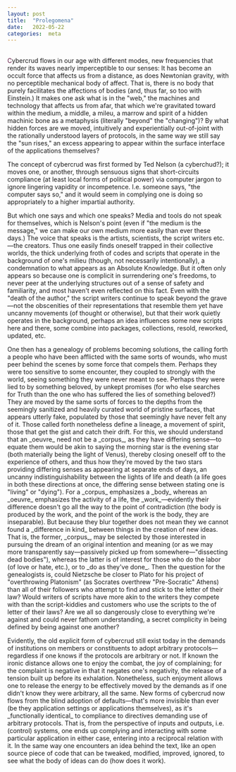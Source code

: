 ```yaml
---
layout: post
title:  "Prolegomena"
date:   2022-05-22
categories:  meta
---
```

<html>
<head>
  <link rel="stylesheet" type="text/css" href="../stylesheet.css">
</head>
<body>
</body>
</html>
<h2></h2>
<p  style="text-indent:0px;"><font color="#5F143F">C</font>ybercrud flows in our age with different modes, new frequencies that render its waves nearly imperceptible to our senses: It has become an occult force that affects us from a distance, as does Newtonian gravity, with no perceptible mechanical body of affect. That is, there is no body that purely facilitates the affections of bodies (and, thus far, so too with Einstein.) It makes one ask what is in the "web," the machines and technology that affects us from afar, that which we're gravitated toward within the medium, a middle, a mileu, a marrow and spirit of a hidden machinic bone as a metaphysis (literally "beyond" the "changing")? By what hidden forces are we moved, intuitively and experientially out-of-joint with the rationally understood layers of protocols, in the same way we still say the "sun rises," an excess appearing to appear within the surface interface of the applications themselves?
</p>
<p>The concept of cybercrud was first formed by Ted Nelson (a cyberchud?); it moves one, or another, through sensuous signs that short-circuits compliance (at least local forms of political power) via computer jargon to ignore lingering vapidity or incompetence. I.e. someone says, "the computer says so," and it would seem in complying one is doing so appropriately to a higher impartial authority. </p>
<p> But which one says and which one speaks?  Media and tools do not speak for themselves, which is Nelson's point (even if "the medium is the message," we can make our own medium more easily than ever these days.) The voice that speaks is the artists, scientists, the script writers etc.—the creators. Thus one easily finds oneself trapped in their collective worlds, the thick underlying froth  of codes and scripts that operate in the background of one's milieu (though, not necessarily intentionally), a condemnation to what appears as an Absolute Knowledge. But it often only appears so because one is complicit in surrendering one's freedoms, to never peer at the underlying structures out of a sense of safety and familiarity, and most haven't even reflected on this fact. Even with the "death of the author," the script writers continue to speak beyond the grave—not the obscenities of their representations that resemble them yet have uncanny movements (of thought or otherwise), but that their work quietly operates in the background, perhaps an idea influences some new scripts here and there, some combine into packages, collections, resold, reworked, updated, etc.</p>

<p>One then has a genealogy of problems becoming solutions, the calling forth a people who have been afflicted with the same sorts of wounds, who must peer behind the scenes by some force that compels them. Perhaps they were too sensitive to some encounter, they coupled to strongly with the world, seeing something they were never meant to see. Perhaps they were lied to by something beloved, by unkept promises (for who else searches for Truth than the one who has suffered the lies of something beloved?) They are moved by the same sorts of forces to the depths from the seemingly sanitized and heavily curated world of pristine surfaces, that appears utterly fake, populated by those that seemingly have never felt any of it. Those called forth nonetheless define a lineage, a movement of spirit, those that get the gist and catch their drift. For this, we should understand that an _oeuvre_ need not be a _corpus_, as they have differing sense—to equate them would be akin to saying the morning star is the evening star (both materially being the light of Venus), thereby closing oneself off to the experience of others, and thus how they're moved by the two stars providing differing senses as appearing at separate ends of days, an uncanny indistinguishability between the lights of life and death (a life goes in both these directions at once, the differing sense between stating one is "living" or "dying"). For a  _corpus_ emphasizes a _body_ whereas an  _oeuvre_ emphasizes the activity of a life, the  _work_—evidently their difference doesn't go all the way to the point of contradiction (the body is produced by the work, and the point of the work is the body, they are inseparable). But because they blur together does not mean they we cannot found a _difference in kind_ between things in the creation of new ideas. That is, the former, _corpus_, may be selected by those interested in pursuing the dream of an original intention and meaning (or as we may more transparently say—passively picked up from somewhere—"dissecting dead bodies"), whereas the latter is of interest for those who do the labor (of love or hate, etc.), or to _do as they've done_. Then the question for the genealogists is, could Nietzsche be closer to Plato for his project of "overthrowing Platonism" (as Socrates overthrew "Pre-Socratic" Athens) than all of their followers who attempt to find and stick to the letter of their law? Would writers of scripts have more akin to the writers they compete with than the script-kiddies and customers who use the scripts to the of letter of their laws? Are we all so dangerously close to everything we're against and could never fathom understanding, a secret complicity in being defined by being against one another? </p>
<p>  Evidently, the old explicit form of cybercrud still exist today in the demands of institutions on members or constituents to adopt arbitrary protocols—regardless if one knows if the protocols are arbitrary or not. If known the ironic distance allows one to enjoy the combat, the joy of complaining; for the complaint is negative in that it negates one's negativity, the release of a tension built up before its exhalation. Nonetheless, such enjoyment allows one to release the energy to be effectively moved by the demands as if one didn't know they were arbitrary, all the same. New forms of cybercrud now flows from the blind adoption of defaults—that's more invisible than ever (be they application settings or applications themselves), as it's _functionally identical_ to compliance to directives demanding use of arbitrary protocols.  That is, from the perspective of inputs and outputs, i.e. (control) systems, one ends up complying and interacting with some particular application in either case, entering into a reciprocal relation with it. In the same way one encounters an idea behind the text, like an open source piece of code that can be tweaked, modified, improved, ignored, to see what the body of ideas can do (how does it work).
</p>

